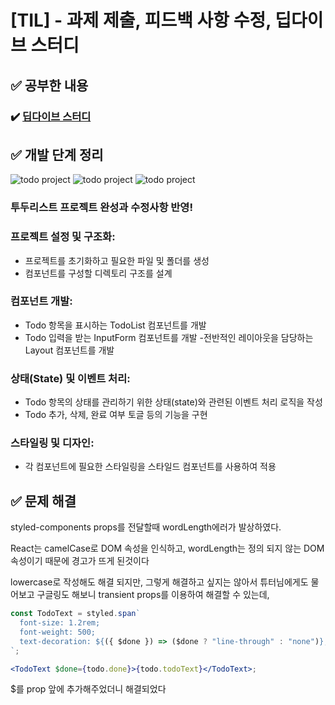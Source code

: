 # [TIL] - 과제 제출, 피드백 사항 수정, 딥다이브 스터디

## ✅ 공부한 내용

### ✔️ [딥다이브 스터디](https://github.com/hyeonseok98/js-deep-dive-study/blob/main/%5B10%EC%9E%A5%5D%20%EA%B0%9D%EC%B2%B4%20%EB%A6%AC%ED%84%B0%EB%9F%B4/%EA%B5%AD%EB%AF%BC%EC%98%81.md)

## ✅ 개발 단계 정리

<img src="./img/todo1.png" alt="todo project">
<img src="./img/todo2.png" alt="todo project">
<img src="./img/todo3.png" alt="todo project">

### 투두리스트 프로젝트 완성과 수정사항 반영!

### 프로젝트 설정 및 구조화:

- 프로젝트를 초기화하고 필요한 파일 및 폴더를 생성
- 컴포넌트를 구성할 디렉토리 구조를 설계

### 컴포넌트 개발:

- Todo 항목을 표시하는 TodoList 컴포넌트를 개발
- Todo 입력을 받는 InputForm 컴포넌트를 개발 -전반적인 레이아웃을 담당하는 Layout 컴포넌트를 개발

### 상태(State) 및 이벤트 처리:

- Todo 항목의 상태를 관리하기 위한 상태(state)와 관련된 이벤트 처리 로직을 작성
- Todo 추가, 삭제, 완료 여부 토글 등의 기능을 구현

### 스타일링 및 디자인:

- 각 컴포넌트에 필요한 스타일링을 스타일드 컴포넌트를 사용하여 적용

## ✅ 문제 해결

styled-components props를 전달할때 wordLength에러가 발상하였다.

React는 camelCase로 DOM 속성을 인식하고,
wordLength는 정의 되지 않는 DOM 속성이기 때문에 경고가 뜨게 된것이다

lowercase로 작성해도 해결 되지만, 그렇게 해결하고 싶지는 않아서 튜터님에게도 물어보고 구글링도 해보니 transient props를 이용하여 해결할 수 있는데,

```jsx
const TodoText = styled.span`
  font-size: 1.2rem;
  font-weight: 500;
  text-decoration: ${({ $done }) => ($done ? "line-through" : "none")};
`;

<TodoText $done={todo.done}>{todo.todoText}</TodoText>;
```

$를 prop 앞에 추가해주었더니 해결되었다

